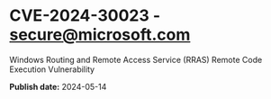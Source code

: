 # CVE-2024-30023 - secure@microsoft.com

Windows Routing and Remote Access Service (RRAS) Remote Code Execution Vulnerability

**Publish date:** 2024-05-14
